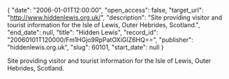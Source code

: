 {
  "date": "2006-01-01T12:00:00", 
  "open_access": false, 
  "target_url": "http://www.hiddenlewis.org.uk/", 
  "description": "Site providing visitor and tourist information for the Isle of Lewis, Outer Hebrides, Scotland.", 
  "end_date": null, 
  "title": "Hidden Lewis", 
  "record_id": "20060101T120000/Fm1HGjo9RpPatOXiGIZ6HQ==", 
  "publisher": "hiddenlewis.org.uk", 
  "slug": 60101, 
  "start_date": null
}

Site providing visitor and tourist information for the Isle of Lewis, Outer Hebrides, Scotland.